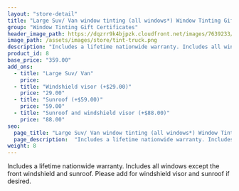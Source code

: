 ```yaml
---
layout: "store-detail"
title: "Large Suv/ Van window tinting (all windows*) Window Tinting Gift Certificate"
group: "Window Tinting Gift Certificates"
header_image_path: https://dqzrr9k4bjpzk.cloudfront.net/images/7639233/347089020.jpg
image_path: /assets/images/store/tint-truck.png
description: "Includes a lifetime nationwide warranty. Includes all windows except the front windshield and sunroof."
product_id: 8
base_price: "359.00"
add_ons:
  - title: "Large Suv/ Van"
    price:
  - title: "Windshield visor (+$29.00)"
    price: "29.00"
  - title: "Sunroof (+$59.00)"
    price: "59.00"    
  - title: "Sunroof and windshield visor (+$88.00)"
    price: "88.00"
seo:
  page_title: "Large Suv/ Van window tinting (all windows*) Window Tinting Gift Certificate"
  page_description:  "Includes a lifetime nationwide warranty. Includes all windows except the front windshield and sunroof."
weight: 8
---
```

Includes a lifetime nationwide warranty. Includes all windows except the front windshield and sunroof. Please add for windshield visor and sunroof if desired.
